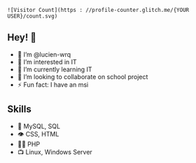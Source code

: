 ```
![Visitor Count](https : //profile-counter.glitch.me/{YOUR USER}/count.svg)
```
## Hey! 👋

- 👋 I’m @lucien-wrq
- 👀 I’m interested in IT
- 🌱 I’m currently learning IT
- 💞️ I’m looking to collaborate on school project
- ⚡ Fun fact: I have an msi

## Skills

- 💽 MySQL, SQL
- 👁️ CSS, HTML
- 👨‍💻 PHP
- 📺 Linux, Windows Server
<!---
lucien-wrq/lucien-wrq is a ✨ special ✨ repository because its `README.md` (this file) appears on your GitHub profile.
You can click the Preview link to take a look at your changes.
--->
